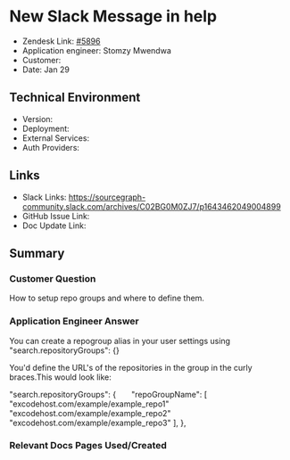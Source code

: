 
# New Slack Message in help <!-- Ticket Title  Hint: include keywords to make it searchable -->

- Zendesk Link: [#5896](https://sourcegraph.zendesk.com/agent/tickets/5896)
- Application engineer: Stomzy Mwendwa
- Customer: <!-- Redact if this contains personally identifying information -->
- Date: Jan 29

<!-- Data populated from integration, speak to Ben Gordon or Michael Bali if not working -->
<!-- During Internal team trial, fill missing data manually (we are waiting for all data to sync) -->

## Technical Environment
- Version: ​
- Deployment:
- External Services:
- Auth Providers:


## Links
<!-- Data for application engineer manual entry -->
- Slack Links: https://sourcegraph-community.slack.com/archives/C02BG0M0ZJ7/p1643462049004899
- GitHub Issue Link:
- Doc Update Link:

## Summary
### Customer Question
How to setup repo groups and where to define them. 
### Application Engineer Answer
You can create a repogroup alias in your user settings using "search.repositoryGroups": {}

You'd define the URL's of the repositories in the group in the curly braces.This would look like:

"search.repositoryGroups": {
      "repoGroupName": [
          "excodehost.com/example/example_repo1"
          "excodehost.com/example/example_repo2" 
          "excodehost.com/example/example_repo3"
    ], 
},

### Relevant Docs Pages Used/Created

<!-- Once complete, upload a copy to https://github.com/sourcegraph/support-tools-internal/tree/main/resolved-tickets as a .md file -->
<!-- Name the file 5896.md -->
